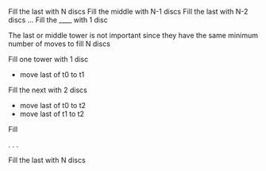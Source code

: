 Fill the last with N discs
Fill the middle with N-1 discs
Fill the last with N-2 discs
...
Fill the \_\_\_\_ with 1 disc

The last or middle tower is not important since they have the same minimum number of moves to fill N discs

Fill one tower with 1 disc

- move last of t0 to t1

Fill the next with 2 discs

- move last of t0 to t2
- move last of t1 to t2

Fill

.
.
.

Fill the last with N discs

